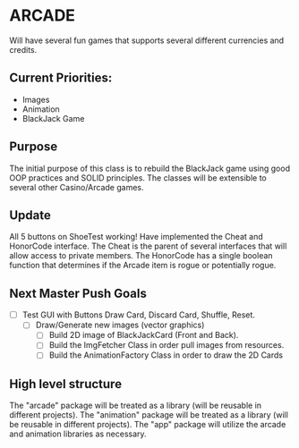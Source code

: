 # ARCADE

Will have several fun games that supports several different currencies and credits.

## Current Priorities:
* Images
* Animation
* BlackJack Game

## Purpose

The initial purpose of this class is to rebuild the BlackJack game using good OOP practices and SOLID principles.
The classes will be extensible to several other Casino/Arcade games.

## Update

All 5 buttons on ShoeTest working!
Have implemented the Cheat and HonorCode interface.
  The Cheat is the parent of several interfaces that will allow access to private members.
  The HonorCode has a single boolean function that determines if the Arcade item is rogue or potentially rogue.

## Next Master Push Goals
- [ ] Test GUI with Buttons Draw Card, Discard Card, Shuffle, Reset.
  - [ ] Draw/Generate new images (vector graphics)
    - [ ] Build 2D image of BlackJackCard (Front and Back).
    - [ ] Build the ImgFetcher Class in order pull images from resources.
    - [ ] Build the AnimationFactory Class in order to draw the 2D Cards

## High level structure

The "arcade" package will be treated as a library (will be reusable in different projects).
The "animation" package will be treated as a library (will be reusable in different projects).
The "app" package will utilize the arcade and animation libraries as necessary.
